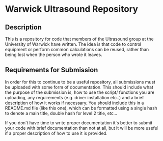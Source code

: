 # Warwick Ultrasound Repository

## Description

This is a repository for code that members of the Ultrasound group at the University of Warwick have written. The idea is that code to control equipment or perform common calculations can be reused, rather than being lost when the person who wrote it leaves. 

## Requirements for Submission

In order for this to continue to be a useful repository, all submissions must be uploaded with some form of documentation. This should include what the purpose of the submission is, how to use the script/ functions you are uploading, any requirements (e.g. driver installation etc..) and a brief description of how it works if necessary. You should include this in a README.md file (like this one), which can be formatted using a single hash to denote a main title, double hash for level 2 title, etc...

If you don't have time to write proper documentation it's better to submit your code with brief documentation than not at all, but it will be more useful if a proper description of how to use it is provided.
